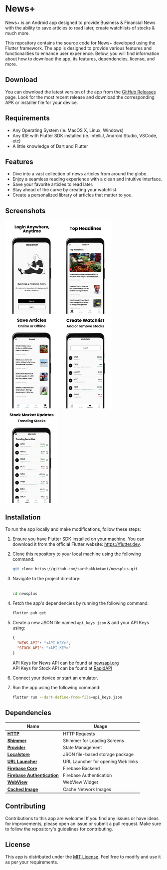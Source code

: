 # News+

News+ is an Android app designed to provide Business & Financial News with the ability to save articles to read later, create watchlists of stocks & much more.

This repository contains the source code for News+ developed using the Flutter framework. The app is designed to provide various features and functionalities to enhance user experience. Below, you will find information about how to download the app, its features, dependencies, license, and more.

## Download

You can download the latest version of the app from the [GitHub Releases](https://github.com/sarthakkimtani/newsplus/releases) page. Look for the most recent release and download the corresponding APK or installer file for your device.

## Requirements

- Any Operating System (ie. MacOS X, Linux, Windows)
- Any IDE with Flutter SDK installed (ie. IntelliJ, Android Studio, VSCode, etc)
- A little knowledge of Dart and Flutter

## Features

- Dive into a vast collection of news articles from around the globe.
- Enjoy a seamless reading experience with a clean and intuitive interface.
- Save your favorite articles to read later.
- Stay ahead of the curve by creating your watchlist.
- Create a personalized library of articles that matter to you.

## Screenshots
<img src="screenshots/1.jpg" height="300em" /> <img src="screenshots/2.jpg" height="300em" /> <img src="screenshots/3.jpg" height="300em" />
<img src="screenshots/4.jpg" height="300em" /> <img src="screenshots/5.jpg" height="300em" />

## Installation
To run the app locally and make modifications, follow these steps:

1.  Ensure you have Flutter SDK installed on your machine. You can download it from the official Flutter website: https://flutter.dev.
2.  Clone this repository to your local machine using the following command:<br>
    ```bash
    git clone https://github.com/sarthakkimtani/newsplus.git
    ```
3.  Navigate to the project directory:<br><br>
    ```bash
    cd newsplus
    ```
4.  Fetch the app's dependencies by running the following command:<br>
    ```bash
    flutter pub get
    ```
5.  Create a new JSON file named ```api_keys.json``` & add your API Keys using:<br>
    ```json
    {
      "NEWS_API": "<API_KEY>",
      "STOCK_API": "<API_KEY>"
    }
    ```
    
    API Keys for News API can be found at [newsapi.org](https://newsapi.org/)<br>
    API Keys for Stock API can be found at [RapidAPI](https://rapidapi.com/apidojo/api/yh-finance)

6.  Connect your device or start an emulator.
7.  Run the app using the following command:<br>
    ```bash
    flutter run --dart-define-from-file=api_keys.json
    ```

## Dependencies

| Name                                                                   | Usage                                         |
|------------------------------------------------------------------------|-----------------------------------------------|
| [**HTTP**](https://pub.dev/packages/http)                              | HTTP Requests                                 |
| [**Shimmer**](https://pub.dev/packages/shimmer)                        | Shimmer for Loading Screens                   |  
| [**Provider**](https://pub.dev/packages/provider)                      | State Management                              |
| [**Localstore**](https://pub.dev/packages/localstore)                  | JSON file-based storage package               |
| [**URL Launcher**](https://pub.dev/packages/url_launcher)              | URL Launcher for opening Web links            |
| [**Firebase Core**](https://pub.dev/packages/firebase_core)            | Firebase Backend                              |
| [**Firebase Authentication**](https://pub.dev/packages/firebase_auth)  | Firebase Authentication                       |
| [**WebView**](https://pub.dev/packages/webview_flutter)                | WebView Widget                                |
| [**Cached Image**](https://pub.dev/packages/cached_network_image)      | Cache Network Images                          |

## Contributing
Contributions to this app are welcome! If you find any issues or have ideas for improvements, please open an issue or submit a pull request. Make sure to follow the repository's guidelines for contributing.

## License
This app is distributed under the [MIT License](https://github.com/sarthakkimtani/newsplus/blob/main/LICENSE). Feel free to modify and use it as per your requirements.
